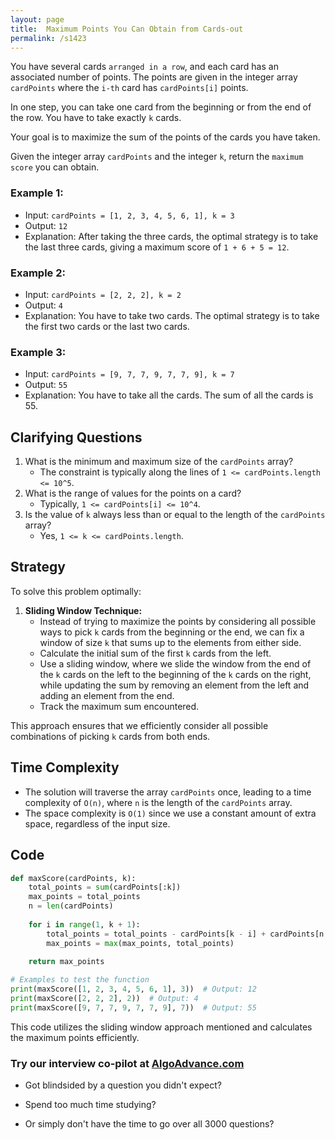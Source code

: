 ```yaml
---
layout: page
title:  Maximum Points You Can Obtain from Cards-out
permalink: /s1423
---
```


You have several cards `arranged in a row`, and each card has an associated number of points. The points are given in the integer array `cardPoints` where the `i-th` card has `cardPoints[i]` points. 

In one step, you can take one card from the beginning or from the end of the row. You have to take exactly `k` cards.

Your goal is to maximize the sum of the points of the cards you have taken.

Given the integer array `cardPoints` and the integer `k`, return the `maximum score` you can obtain.

### Example 1:
- Input: `cardPoints = [1, 2, 3, 4, 5, 6, 1], k = 3`
- Output: `12`
- Explanation: After taking the three cards, the optimal strategy is to take the last three cards, giving a maximum score of `1 + 6 + 5 = 12`.

### Example 2:
- Input: `cardPoints = [2, 2, 2], k = 2`
- Output: `4`
- Explanation: You have to take two cards. The optimal strategy is to take the first two cards or the last two cards.

### Example 3:
- Input: `cardPoints = [9, 7, 7, 9, 7, 7, 9], k = 7`
- Output: `55`
- Explanation: You have to take all the cards. The sum of all the cards is 55.

## Clarifying Questions
1. What is the minimum and maximum size of the `cardPoints` array?
   - The constraint is typically along the lines of `1 <= cardPoints.length <= 10^5`.
2. What is the range of values for the points on a card?
   - Typically, `1 <= cardPoints[i] <= 10^4`.
3. Is the value of `k` always less than or equal to the length of the `cardPoints` array?
   - Yes, `1 <= k <= cardPoints.length`.

## Strategy

To solve this problem optimally:

1. **Sliding Window Technique:**
   - Instead of trying to maximize the points by considering all possible ways to pick `k` cards from the beginning or the end, we can fix a window of size `k` that sums up to the elements from either side.
   - Calculate the initial sum of the first `k` cards from the left.
   - Use a sliding window, where we slide the window from the end of the `k` cards on the left to the beginning of the `k` cards on the right, while updating the sum by removing an element from the left and adding an element from the end.
   - Track the maximum sum encountered.

This approach ensures that we efficiently consider all possible combinations of picking `k` cards from both ends.

## Time Complexity

- The solution will traverse the array `cardPoints` once, leading to a time complexity of `O(n)`, where `n` is the length of the `cardPoints` array.
- The space complexity is `O(1)` since we use a constant amount of extra space, regardless of the input size.

## Code

```python
def maxScore(cardPoints, k):
    total_points = sum(cardPoints[:k])
    max_points = total_points
    n = len(cardPoints)
    
    for i in range(1, k + 1):
        total_points = total_points - cardPoints[k - i] + cardPoints[n - i]
        max_points = max(max_points, total_points)
        
    return max_points

# Examples to test the function
print(maxScore([1, 2, 3, 4, 5, 6, 1], 3))  # Output: 12
print(maxScore([2, 2, 2], 2))  # Output: 4
print(maxScore([9, 7, 7, 9, 7, 7, 9], 7))  # Output: 55
```

This code utilizes the sliding window approach mentioned and calculates the maximum points efficiently.


### Try our interview co-pilot at [AlgoAdvance.com](https://algoAdvance.com)

- Got blindsided by a question you didn't expect?

- Spend too much time studying?

- Or simply don't have the time to go over all 3000 questions?

